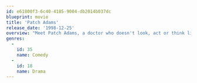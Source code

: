 ```yaml
---
id: e61800f3-6c40-4185-9004-db2014b037dc
blueprint: movie
title: 'Patch Adams'
release_date: '1998-12-25'
overview: "Meet Patch Adams, a doctor who doesn't look, act or think like any doctor you've met before. For Patch, humor is the best medicine, and he's willing to do just anything to make his patients laugh - even if it means risking his own career."
genres:
  -
    id: 35
    name: Comedy
  -
    id: 18
    name: Drama
---
```


